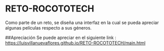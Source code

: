 # RETO-ROCOTOTECH
Como parte de un reto, se diseña una interfaz en la cual se pueda apreciar algunas películas respecto a sus géneros.

##Apreciación
Se puede apreciar en el siguiente link : https://luisvillanuevaflores.github.io/RETO-ROCOTOTECH/main.html
